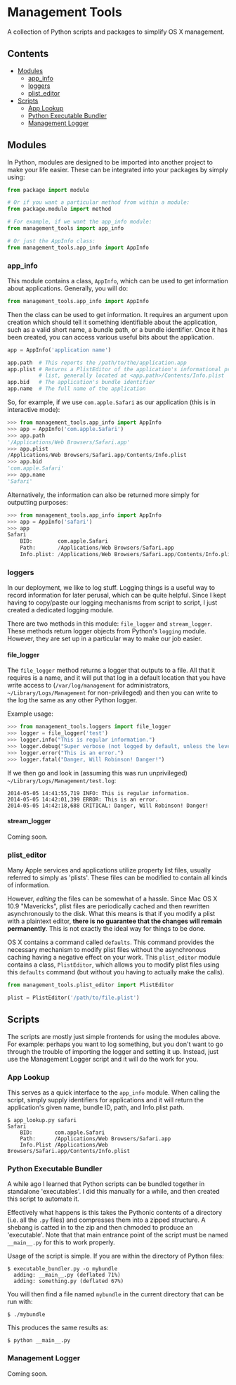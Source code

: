 Management Tools
================

A collection of Python scripts and packages to simplify OS X management.

## Contents

* [Modules](#modules)
  * [app_info](#app-info)
  * [loggers](#loggers)
  * [plist_editor](#plist-editor)
* [Scripts](#scripts)
  * [App Lookup](#app-lookup)
  * [Python Executable Bundler](#python-executable-bundler)
  * [Management Logger](#management-logger)

## Modules

In Python, modules are designed to be imported into another project to make your life easier.  These can be integrated into your packages by simply using:

```python
from package import module

# Or if you want a particular method from within a module:
from package.module import method

# For example, if we want the app_info module:
from management_tools import app_info

# Or just the AppInfo class:
from management_tools.app_info import AppInfo
```

### app_info

This module contains a class, `AppInfo`, which can be used to get information about applications.  Generally, you will do:

```python
from management_tools.app_info import AppInfo
```

Then the class can be used to get information.  It requires an argument upon creation which should tell it something identifiable about the application, such as a valid short name, a bundle path, or a bundle identifier.  Once it has been created, you can access various useful bits about the application.

```python
app = AppInfo('application name')

app.path  # This reports the /path/to/the/application.app
app.plist # Returns a PlistEditor of the application's informational property
          # list, generally located at <app.path>/Contents/Info.plist
app.bid   # The application's bundle identifier
app.name  # The full name of the application
```

So, for example, if we use `com.apple.Safari` as our application (this is in interactive mode):

```python
>>> from management_tools.app_info import AppInfo
>>> app = AppInfo('com.apple.Safari')
>>> app.path
'/Applications/Web Browsers/Safari.app'
>>> app.plist
/Applications/Web Browsers/Safari.app/Contents/Info.plist
>>> app.bid
'com.apple.Safari'
>>> app.name
'Safari'
```

Alternatively, the information can also be returned more simply for outputting purposes:

```python
>>> from management_tools.app_info import AppInfo
>>> app = AppInfo('safari')
>>> app
Safari
    BID:        com.apple.Safari
    Path:       /Applications/Web Browsers/Safari.app
    Info.plist: /Applications/Web Browsers/Safari.app/Contents/Info.plist
```

### loggers

In our deployment, we like to log stuff.  Logging things is a useful way to record information for later perusal, which can be quite helpful.  Since I kept having to copy/paste our logging mechanisms from script to script, I just created a dedicated logging module.

There are two methods in this module: `file_logger` and `stream_logger`.  These methods return logger objects from Python's `logging` module.  However, they are set up in a particular way to make our job easier.

#### file_logger

The `file_logger` method returns a logger that outputs to a file.  All that it requires is a name, and it will put that log in a default location that you have write access to (`/var/log/management` for administrators, `~/Library/Logs/Management` for non-privileged) and then you can write to the log the same as any other Python logger.

Example usage:

```python
>>> from management_tools.loggers import file_logger
>>> logger = file_logger('test')
>>> logger.info("This is regular information.")
>>> logger.debug("Super verbose (not logged by default, unless the level is changed).")
>>> logger.error("This is an error.")
>>> logger.fatal("Danger, Will Robinson! Danger!")
```

If we then go and look in (assuming this was run unprivileged) `~/Library/Logs/Management/test.log`:

```
2014-05-05 14:41:55,719 INFO: This is regular information.
2014-05-05 14:42:01,399 ERROR: This is an error.
2014-05-05 14:42:18,688 CRITICAL: Danger, Will Robinson! Danger!
```

#### stream_logger

Coming soon.

### plist_editor

Many Apple services and applications utilize property list files, usually referred to simply as 'plists'.  These files can be modified to contain all kinds of information.

However, *editing* the files can be somewhat of a hassle.  Since Mac OS X 10.9 "Mavericks", plist files are periodically cached and then rewritten asynchronously to the disk.  What this means is that if you modify a plist with a plaintext editor, **there is no guarantee that the changes will remain permanently**.  This is not exactly the ideal way for things to be done.

OS X contains a command called `defaults`.  This command provides the necessary mechanism to modify plist files without the asynchronous caching having a negative effect on your work.  This `plist_editor` module contains a class, `PlistEditor`, which allows you to modify plist files using this `defaults` command (but without you having to actually make the calls).

```python
from management_tools.plist_editor import PlistEditor

plist = PlistEditor('/path/to/file.plist')
```

## Scripts

The scripts are mostly just simple frontends for using the modules above.  For example: perhaps you want to log something, but you don't want to go through the trouble of importing the logger and setting it up.  Instead, just use the Management Logger script and it will do the work for you.

### App Lookup

This serves as a quick interface to the `app_info` module.  When calling the script, simply supply identifiers for applications and it will return the application's given name, bundle ID, path, and Info.plist path.

```
$ app_lookup.py safari
Safari
    BID:       com.apple.Safari
    Path:      /Applications/Web Browsers/Safari.app
    Info.Plist /Applications/Web Browsers/Safari.app/Contents/Info.plist
```

### Python Executable Bundler

A while ago I learned that Python scripts can be bundled together in standalone 'executables'.  I did this manually for a while, and then created this script to automate it.

Effectively what happens is this takes the Pythonic contents of a directory (i.e. all the `.py` files) and compresses them into a zipped structure.  A shebang is catted in to the zip and then chmoded to produce an 'executable'.  Note that that main entrance point of the script must be named `__main__.py` for this to work properly.

Usage of the script is simple.  If you are within the directory of Python files:

```
$ executable_bundler.py -o mybundle
  adding: __main__.py (deflated 71%)
  adding: something.py (deflated 67%)
```

You will then find a file named `mybundle` in the current directory that can be run with:

```
$ ./mybundle
```

This produces the same results as:

```
$ python __main__.py
```

### Management Logger

Coming soon.
